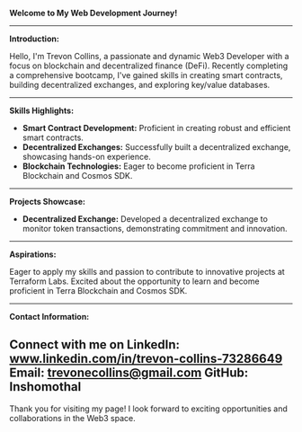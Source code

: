 **Welcome to My Web Development Journey!**

---

**Introduction:**
  
Hello, I'm Trevon Collins, a passionate and dynamic Web3 Developer with a focus on blockchain and decentralized finance (DeFi). Recently completing a comprehensive bootcamp, I've gained skills in creating smart contracts, building decentralized exchanges, and exploring key/value databases.

---

**Skills Highlights:**

- **Smart Contract Development:** Proficient in creating robust and efficient smart contracts.
- **Decentralized Exchanges:** Successfully built a decentralized exchange, showcasing hands-on experience.
- **Blockchain Technologies:** Eager to become proficient in Terra Blockchain and Cosmos SDK.

---

**Projects Showcase:**

- **Decentralized Exchange:** Developed a decentralized exchange to monitor token transactions, demonstrating commitment and innovation.

---

**Aspirations:**

Eager to apply my skills and passion to contribute to innovative projects at Terraform Labs. Excited about the opportunity to learn and become proficient in Terra Blockchain and Cosmos SDK.

---

**Contact Information:**

Connect with me on LinkedIn: www.linkedin.com/in/trevon-collins-73286649
Email: trevonecollins@gmail.com
GitHub: Inshomothal
---

Thank you for visiting my page! I look forward to exciting opportunities and collaborations in the Web3 space.
